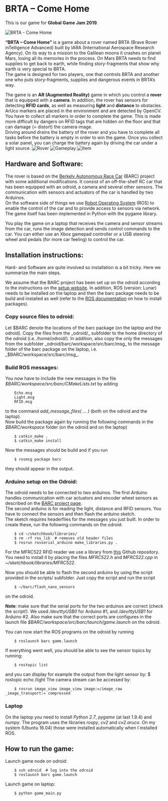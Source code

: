 
# BRTA – Come Home
This is our game for **Global Game Jam 2019**.

![BRTA - Come Home](https://github.com/Telos4/ggj2019/blob/master/Art/Titelbild.png?raw=true)

**“BRTA – Come Home”** is a game about a rover named BRTA (Brave Rover inTelligence Advanced) built by IARA (International Aerospace Research Agency). On its way to a mission to the Galilean moons it crashes on planet Mars, losing all its memories in the process. On Mars BRTA needs to find supplies to get back to earth, while finding story-fragments that show why earth is very special to BRTA.  
The game is designed for two players, one that controls BRTA and another one who puts story-fragments, supplies and dangerous events in BRTA’s way.

The game is an **AR (Augmented Reality)** game in which you control a **rover** that is equipped with a **camera**. In addition, the rover has sensors for detecting **RFID cards**, as well as measuring **light** and **distance** to obstacles.  
ArUco markers are placed in the environment and are detected by OpenCV. You have to collect all markers in order to complete the game. This is made more difficult by dangers on RFID tags that are hidden on the floor and that can damage (= distort) the camera image.  
Driving around drains the battery of the rover and you have to complete all tasks before the battery is empty in order to win the game. Once you collect a solar panel, you can charge the battery again by driving the car under a light source.
![Rover](https://github.com/Telos4/ggj2019/blob/master/screenshots/IMG_2595.JPG?raw=true)
![Gameplay](https://github.com/Telos4/ggj2019/blob/master/screenshots/IMG_9420.jpg?raw=true)
![Item](https://github.com/Telos4/ggj2019/blob/master/screenshots/items.png?raw=true)

## Hardware and Software:
The rover is based on the [Berkely Autonomous Race Car](http://www.barc-project.com/) (BARC) project with some additional modifications.
It consist of an off-the-shelf RC car that has been equipped with an odroid, a camera and several other sensors. The communication with sensors and actuators of the car is handled by two Arduinos.  
On the software side of things we use [Robot Operating System](http://www.ros.org/) (ROS) to enable the control of the car and to provide access to sensors via network.
The game itself has been implemented in Python with the pygame library.

You play the game on a laptop that receives the camera and sensor streams from the car, runs the image detection and sends control commands to the car. You can either use an Xbox gamepad controller or a USB steering wheel and pedals (for more car feeling) to control the car.

## Installation instructions:
Hard- and Software are quite involved so installation is a bit tricky. Here we summarize the main steps.

We assume that the BARC project has been set up on the odroid according to the instructions on the [setup website](http://www.barc-project.com/setup/). In addition, ROS (version: Lunar) needs to be installed on the laptop and then the barc package needs to be build and installed as well (refer to the [ROS documentation](http://wiki.ros.org/Documentation) on how to install packages).

### **Copy source files to odroid:**  
Let $BARC denote the locations of the barc package (on the laptop and the odroid).  
Copy the files from the _odroid/_ subfolder to the home directory of the odroid (i.e. /home/odroid/).  
In addition, also copy the only the messages from the subfolder _odroid/barc/workspace/src/barc/msg_ to the message folder of the barc package on the laptop, i.e. _$BARC/workspace/src/barc/msg_.

### **Build ROS messages:**  
You now have to include the new messages in the file _$BARC/workspace/src/barc/CMakeLists.txt_ by adding 
```
    Echo.msg  
    Light.msg
    RFID.msg
```
    
to the command _add\_message\_files( ... )_ (both on the odroid and the laptop).  
Now build the package again by running the following commands in the _$BARC/workspace_ folder (on the odroid and on the laptop)
```
    $ catkin_make . 
    $ catkin_make install
```
Now the messages should be build and if you run
```
    $ rosmsg package barc
```
they should appear in the output. 

### **Arduino setup on the Odroid:**  
The odroid needs to be connected to two arduinos. The first Arduino handles communication with car actuators and encoder wheel sensors as described on the [BARC project page](http://www.barc-project.com/setup/).  
The second arduino is for reading the light, distance and RFID sensors. You have to connect the sensors and then flash the arduino sketch.  
The sketch requires headerfiles for the messages you just built. In order to create these, run the following commands on the odroid:
```
    $ cd ~/sketchbook/libraries/
    $ rm -rf ros_lib  # removes old header files
    $ rosrun rosserial_arduino make_libraries.py .
```
For the MFRC522 RFID reader we use a library from [this](https://github.com/miguelbalboa/rfid) Github repository.
You need to install it by placing the files _MFRC522.h_ and _MFRC522.cpp_ in _~/sketchbook/libraries/MFRC522_.

Now you should be able to flash the second arduino by using the script provided in the scripts/ subfolder. Just copy the script and run the script
```
    $ ~/barc/flash_nano_sensors
```
on the odroid.

**Note**: make sure that the serial ports for the two arduinos are correct (check the script!). We used _/dev/ttyUSB0_ for Arduino #1, and _/dev/ttyUSB1_ for Arduino #2.
Also make sure that the correct ports are configures in the launch file _$BARC/workspace/src/barc/launch/game.launch_ on the odroid.

You can now start the ROS programs on the odroid by running
```
    $ roslaunch barc game.launch
```
If everything went well, you should be able to see the sensor topics by running:
```
    $ rostopic list
```
and you can display for example the output from the light sensor by:
    $ rostopic echo /light 
The camera stream can be accessed by:
```
    $ rosrun image_view image_view image:=/image_raw _image_transport:= compressed
```
### **Laptop**  
On the laptop you need to install _Python 2.7_, _pygame_ (at last 1.9.4) and _numpy_. The program uses the libraries _rospy_, _cv2_ and _cv2.aruco_. On my system (Ubuntu 16.04) those were installed automatically when I installed ROS.

## How to run the game:
Launch game node on odroid: 
```
    $ ssh odroid  # log into the odroid
    $ roslaunch barc game.launch 
```
Launch game on laptop:
```
    $ python game_main.py
```
